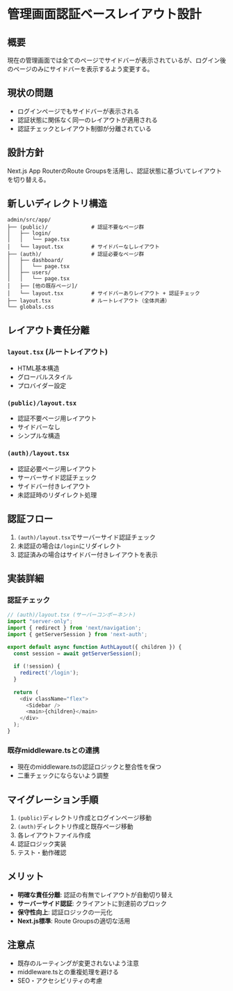 # 管理画面認証ベースレイアウト設計

## 概要

現在の管理画面では全てのページでサイドバーが表示されているが、ログイン後のページのみにサイドバーを表示するよう変更する。

## 現状の問題

- ログインページでもサイドバーが表示される
- 認証状態に関係なく同一のレイアウトが適用される
- 認証チェックとレイアウト制御が分離されている

## 設計方針

Next.js App RouterのRoute Groupsを活用し、認証状態に基づいてレイアウトを切り替える。

## 新しいディレクトリ構造

```
admin/src/app/
├── (public)/              # 認証不要なページ群
│   ├── login/
│   │   └── page.tsx
│   └── layout.tsx         # サイドバーなしレイアウト
├── (auth)/                # 認証必要なページ群
│   ├── dashboard/
│   │   └── page.tsx
│   ├── users/
│   │   └── page.tsx
│   ├── [他の既存ページ]/
│   └── layout.tsx         # サイドバーありレイアウト + 認証チェック
├── layout.tsx             # ルートレイアウト（全体共通）
└── globals.css
```

## レイアウト責任分離

### `layout.tsx` (ルートレイアウト)
- HTML基本構造
- グローバルスタイル
- プロバイダー設定

### `(public)/layout.tsx`
- 認証不要ページ用レイアウト
- サイドバーなし
- シンプルな構造

### `(auth)/layout.tsx`
- 認証必要ページ用レイアウト
- サーバーサイド認証チェック
- サイドバー付きレイアウト
- 未認証時のリダイレクト処理

## 認証フロー

1. `(auth)/layout.tsx`でサーバーサイド認証チェック
2. 未認証の場合は`/login`にリダイレクト
3. 認証済みの場合はサイドバー付きレイアウトを表示

## 実装詳細

### 認証チェック
```typescript
// (auth)/layout.tsx (サーバーコンポーネント)
import "server-only";
import { redirect } from 'next/navigation';
import { getServerSession } from 'next-auth';

export default async function AuthLayout({ children }) {
  const session = await getServerSession();
  
  if (!session) {
    redirect('/login');
  }
  
  return (
    <div className="flex">
      <Sidebar />
      <main>{children}</main>
    </div>
  );
}
```

### 既存middleware.tsとの連携
- 現在のmiddleware.tsの認証ロジックと整合性を保つ
- 二重チェックにならないよう調整

## マイグレーション手順

1. `(public)`ディレクトリ作成とログインページ移動
2. `(auth)`ディレクトリ作成と既存ページ移動
3. 各レイアウトファイル作成
4. 認証ロジック実装
5. テスト・動作確認

## メリット

- **明確な責任分離**: 認証の有無でレイアウトが自動切り替え
- **サーバーサイド認証**: クライアントに到達前のブロック
- **保守性向上**: 認証ロジックの一元化
- **Next.js標準**: Route Groupsの適切な活用

## 注意点

- 既存のルーティングが変更されないよう注意
- middleware.tsとの重複処理を避ける
- SEO・アクセシビリティの考慮